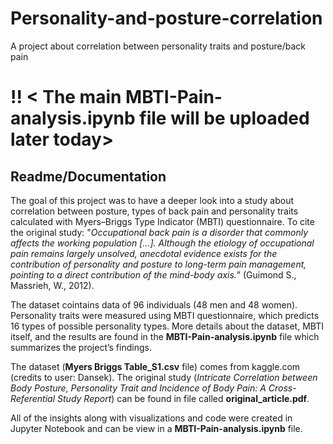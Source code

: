 # Personality-and-posture-correlation
A project about correlation between personality traits and posture/back pain

# !! < The main  MBTI-Pain-analysis.ipynb file will be uploaded later today>

## Readme/Documentation

The goal of this project was to have a deeper look into a study about correlation between posture, types of back pain and personality traits calculated with Myers–Briggs Type Indicator (MBTI)  questionnaire. 
To cite the original study: "<em>Occupational back pain is a disorder that commonly affects the working population […]. Although the etiology of occupational pain remains largely unsolved, anecdotal evidence exists for the contribution of personality and posture to long-term pain management, pointing to a direct contribution of the mind-body axis.</em>” (Guimond S., Massrieh, W., 2012).

The dataset cointains data of 96 individuals (48 men and  48 women). Personality traits were measured using MBTI questionnaire, which predicts 16 types of possible personality types.
More details about the dataset, MBTI itself, and the results are found in the **MBTI-Pain-analysis.ipynb** file which summarizes the project’s findings.





The dataset (**Myers Briggs Table_S1.csv** file) comes from kaggle.com (credits to user: Dansek).
The original study (<em>Intricate Correlation between Body Posture, Personality Trait and Incidence of Body Pain: A Cross-Referential Study Report</em>)  can be found in file called **original_article.pdf**.


All of the insights along with visualizations and code were created in Jupyter Notebook and can be view in a **MBTI-Pain-analysis.ipynb** file. 
